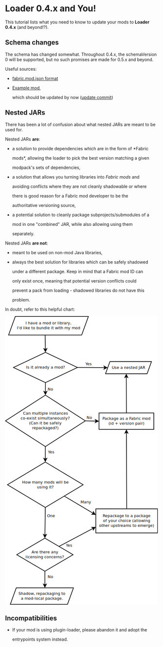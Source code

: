 # Loader 0.4.x and You!

This tutorial lists what you need to know to update your mods to **Loader 0.4.x** \(and beyond!?\).

## Schema changes

The schema has changed somewhat. Throughout 0.4.x, the schemaVersion 0 will be supported, but no such promises are made for 0.5.x and beyond.

Useful sources:

* [fabric.mod.json format](../../documentation/fabric_mod_json.md)
* [Example mod](https://github.com/FabricMC/fabric-example-mod/),

  which should be updated by now \([update commit](https://github.com/FabricMC/fabric-example-mod/commit/d6e85e22192c7d824572668f54a5bf81eec3bc78)\)

## Nested JARs

There has been a lot of confusion about what nested JARs are meant to be used for.

Nested JARs **are**:

* a solution to provide dependencies which are in the form of \*Fabric

  mods\*, allowing the loader to pick the best version matching a given

  modpack's sets of dependencies,

* a solution that allows you turning libraries into _Fabric mods_ and

  avoiding conflicts where they are not cleanly shadowable or where

  there is good reason for a Fabric mod developer to be the

  authoritative versioning source,

* a potential solution to cleanly package subprojects/submodules of a

  mod in one "combined" JAR, while also allowing using them

  separately.

Nested JARs **are not**:

* meant to be used on non-mod Java libraries,
* always the best solution for libraries which can be safely shadowed

  under a different package. Keep in mind that a Fabric mod ID can

  only exist once, meaning that potential version conflicts could

  prevent a pack from loading - shadowed libraries do not have this

  problem.

In doubt, refer to this helpful chart:

![](../../.gitbook/assets/nested_jar_chart.png)

## Incompatibilities

* If your mod is using plugin-loader, please abandon it and adopt the

  entrypoints system instead.

